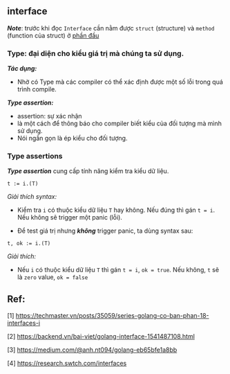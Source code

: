 ## interface

***Note***: trước khi đọc `Interface` cần nằm được `struct` (structure) và `method` (function của struct) ở [phần đầu](https://github.com/mtchuyen/Golang-Tips/tree/master/Golang-basic#method)

### Type: đại diện cho kiểu giá trị mà chúng ta sử dụng. 

***Tác dụng:***

- Nhờ có Type mà các compiler có thể xác định được một số lỗi trong quá trình compile.

***Type assertion:***

- assertion: sự xác nhận
- là một cách để thông báo cho compiler biết kiểu của đối tượng mà mình sử dụng.
- Nói ngắn gọn là ép kiểu cho đối tượng.


### Type assertions

***Type assertion*** cung cấp tính năng kiểm tra kiểu dữ liệu.

```
t := i.(T)
```
*Giải thích syntax:*

- Kiểm tra `i` có thuộc kiểu dữ liệu `T` hay không. Nếu đúng thì gán `t = i`. Nếu không sẽ trigger một panic (lỗi).

- Để test giá trị nhưng ***không*** trigger panic, ta dùng syntax sau:

```
t, ok := i.(T)
```
*Giải thích:*
- Nếu `i` có thuộc kiểu dữ liệu `T` thì gán `t = i`, `ok = true`. Nếu không, `t` sẽ là `zero` value, `ok = false`


## Ref:

[1] https://techmaster.vn/posts/35059/series-golang-co-ban-phan-18-interfaces-i

[2] https://backend.vn/bai-viet/golang-interface-1541487108.html

[3] https://medium.com/@anh.nt094/golang-eb65bfe1a8bb

[4] https://research.swtch.com/interfaces


